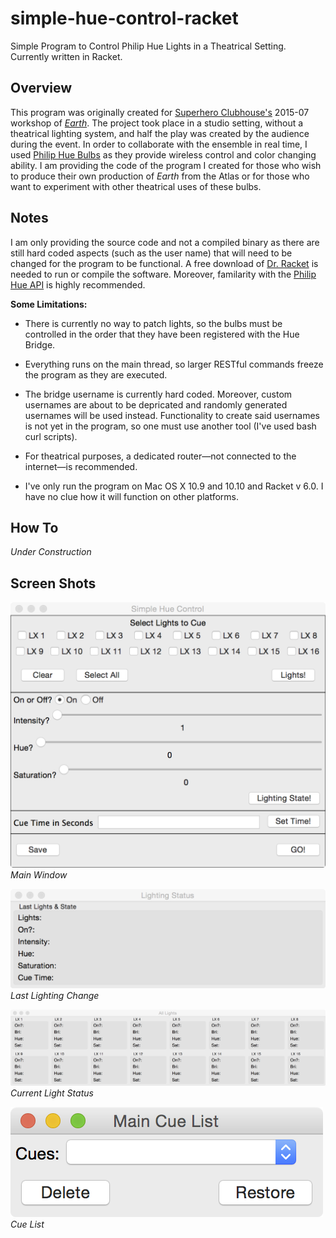# simple-hue-control-racket
Simple Program to Control Philip Hue Lights in a Theatrical Setting. Currently written in Racket.  

## Overview

This program was originally created for [Superhero Clubhouse's](http://www.superheroclubhouse.org) 2015-07 workshop of [*Earth*](http://www.superheroclubhouse.org/earth/). The project took place in a studio setting, without a theatrical lighting system, and half the play was created by the audience during the event. In order to collaborate with the ensemble in real time, I used [Philip Hue Bulbs](http://www2.meethue.com/en-us/) as they provide wireless control and color changing ability. I am providing the code of the program I created for those who wish to produce their own production of *Earth* from the Atlas or for those who want to experiment with other theatrical uses of these bulbs.  

## Notes

I am only providing the source code and not a compiled binary as there are still hard coded aspects (such as the user name) that will need to be changed for the program to be functional. A free download of [Dr. Racket](http://download.racket-lang.org/) is needed to run or compile the software. Moreover, familarity with the [Philip Hue API](http://www.developers.meethue.com/philips-hue-api) is highly recommended.  

**Some Limitations:** 

* There is currently no way to patch lights, so the bulbs must be controlled in the order that they have been registered with the Hue Bridge.  

* Everything runs on the main thread, so larger RESTful commands freeze the program as they are executed.  

* The bridge username is currently hard coded. Moreover, custom usernames are about to be depricated and randomly generated usernames will be used instead. Functionality to create said usernames is not yet in the program, so one must use another tool (I've used bash curl scripts).  

* For theatrical purposes, a dedicated router—not connected to the internet—is recommended.  

* I've only run the program on Mac OS X 10.9 and 10.10 and Racket v 6.0. I have no clue how it will function on other platforms.  

## How To  

*Under Construction*  

## Screen Shots

![Main Window](https://github.com/brucehs/simple-hue-control-racket/blob/master/images/main_window.tiff)  
*Main Window*  

![Last Status](https://github.com/brucehs/simple-hue-control-racket/blob/master/images/last_status.tiff)  
*Last Lighting Change*  

![Current Light Status](https://github.com/brucehs/simple-hue-control-racket/blob/master/images/all_lights.tiff)
*Current Light Status*  

![Cue List](https://github.com/brucehs/simple-hue-control-racket/blob/master/images/cue_list.tiff)  
*Cue List*
